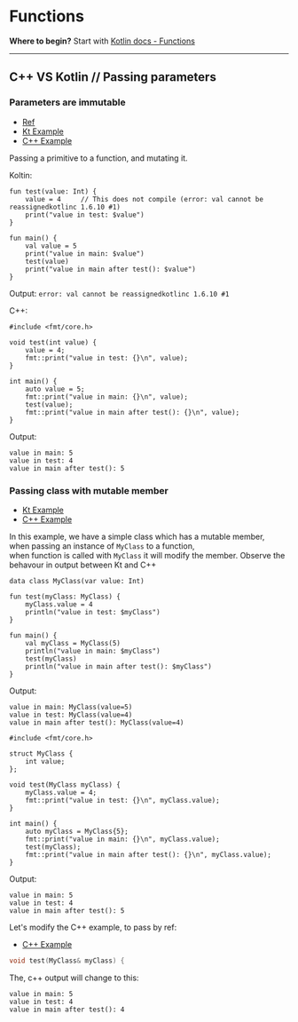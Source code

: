 # Functions

**Where to begin?** Start with [Kotlin docs - Functions﻿](https://kotlinlang.org/docs/functions.html)   

--------

## C++ VS Kotlin // Passing parameters

### Parameters are immutable
- [Ref](https://blog.jetbrains.com/kotlin/2013/02/kotlin-m5-1/)  
- [Kt Example](https://godbolt.org/z/8PvacfzWe)
- [C++ Example](https://godbolt.org/z/8qYq4Ysed)

Passing a primitive to a function, and mutating it.  

Koltin:  
```
fun test(value: Int) {
    value = 4     // This does not compile (error: val cannot be reassignedkotlinc 1.6.10 #1)
    print("value in test: $value")
}

fun main() {
    val value = 5
    print("value in main: $value")
    test(value)
    print("value in main after test(): $value")
}
```

Output:
`error: val cannot be reassignedkotlinc 1.6.10 #1`

C++:
```
#include <fmt/core.h>

void test(int value) {
    value = 4;
    fmt::print("value in test: {}\n", value);
}

int main() {
    auto value = 5;
    fmt::print("value in main: {}\n", value);
    test(value);
    fmt::print("value in main after test(): {}\n", value);
}
```

Output:
```
value in main: 5
value in test: 4
value in main after test(): 5
```

### Passing class with mutable member

- [Kt Example](https://godbolt.org/z/hvPMcKhcs)
- [C++ Example](https://godbolt.org/z/xbjdr5q74)

In this example, we have a simple class which has a mutable member,  
when passing an instance of `MyClass` to a function,  
when function is called with `MyClass` it will modify the member.
Observe the behavour in output between Kt and C++

```
data class MyClass(var value: Int)

fun test(myClass: MyClass) {
    myClass.value = 4
    println("value in test: $myClass")
}

fun main() {
    val myClass = MyClass(5)
    println("value in main: $myClass")
    test(myClass)
    println("value in main after test(): $myClass")
}
```

Output:
```
value in main: MyClass(value=5)
value in test: MyClass(value=4)
value in main after test(): MyClass(value=4)
```


```
#include <fmt/core.h>

struct MyClass {
    int value;
};

void test(MyClass myClass) {
    myClass.value = 4;
    fmt::print("value in test: {}\n", myClass.value);
}

int main() {
    auto myClass = MyClass{5};
    fmt::print("value in main: {}\n", myClass.value);
    test(myClass);
    fmt::print("value in main after test(): {}\n", myClass.value);
}
```

Output:
```
value in main: 5
value in test: 4
value in main after test(): 5
```

Let's modify the C++ example, to pass by ref:
- [C++ Example](https://godbolt.org/z/5TzP11Eor)

```c++
void test(MyClass& myClass) {
```

The, c++ output will change to this:
```
value in main: 5
value in test: 4
value in main after test(): 4
```
